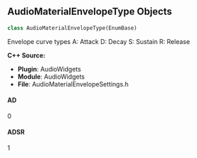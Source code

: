 ## AudioMaterialEnvelopeType Objects

```python
class AudioMaterialEnvelopeType(EnumBase)
```

Envelope curve types
A: Attack
D: Decay
S: Sustain
R: Release

**C++ Source:**

- **Plugin**: AudioWidgets
- **Module**: AudioWidgets
- **File**: AudioMaterialEnvelopeSettings.h

<a id="unreal.AudioMaterialEnvelopeType.AD"></a>

#### AD

0

<a id="unreal.AudioMaterialEnvelopeType.ADSR"></a>

#### ADSR

1

<a id="unreal.AudioSpectrogramFrequencyAxisScale"></a>
